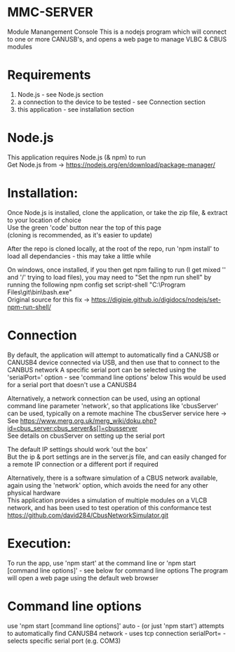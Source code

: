 
# MMC-SERVER
Module Manangement Console
This is a nodejs program which will connect to one or more CANUSB's, and opens a web page to manage VLBC & CBUS modules

# Requirements
1. Node.js - see Node.js section
2. a connection to the device to be tested  - see Connection section
3. this application - see installation section

# Node.js
This application requires Node.js (& npm) to run   
Get Node.js from -> https://nodejs.org/en/download/package-manager/

# Installation:
Once Node.js is installed, clone the application, or take the zip file, & extract to your location of choice   
Use the green 'code' button near the top of this page   
(cloning is recommended, as it's easier to update)

After the repo is cloned locally, at the root of the repo, run 'npm install' to load all dependancies - this may take a little while

On windows, once installed, if you then get npm failing to run (I get mixed '\' and '/' trying to load files),  you may need to "Set the npm run shell" by running the following
	npm config set script-shell "C:\\Program Files\\git\\bin\\bash.exe"   
Original source for this fix -> https://digipie.github.io/digidocs/nodejs/set-npm-run-shell/

# Connection
By default, the application will attempt to automatically find a CANUSB or CANUSB4 device connected via USB,
and then use that to connect to the CANBUS network
A specific serial port can be selected using the 'serialPort=<xxxx>' option - see 'command line options' below
This would be used for a serial port that doesn't use a CANUSB4

Alternatively, a network connection can be used, using an optional command line parameter 'network', so that applications like 'cbusServer' can be used, typically on a remote machine
The cbusServer service here -> See https://www.merg.org.uk/merg_wiki/doku.php?id=cbus_server:cbus_server&s[]=cbusserver   
See details on cbusServer on setting up the serial port   

The default IP settings should work 'out the box'   
But the ip & port settings are in the server.js file, and can easily changed for a remote IP connection or a different port if required   

Alternatively, there is a software simulation of a CBUS network available, again using the 'network' option, 
which avoids the need for any other physical hardware   
This application provides a simulation of multiple modules on a VLCB network, and has been used to test operation of this conformance test   
https://github.com/david284/CbusNetworkSimulator.git

# Execution:
To run the app, use 'npm start' at the command line
or  'npm start [command line options]' - see below for command line options
The program will open a web page using the default web browser

# Command line options
use 'npm start [command line options]'
   auto             - (or just 'npm start') attempts to automatically find CANUSB4
   network          - uses tcp connection
   serialPort=<XXX> - selects specific serial port (e.g. COM3)



